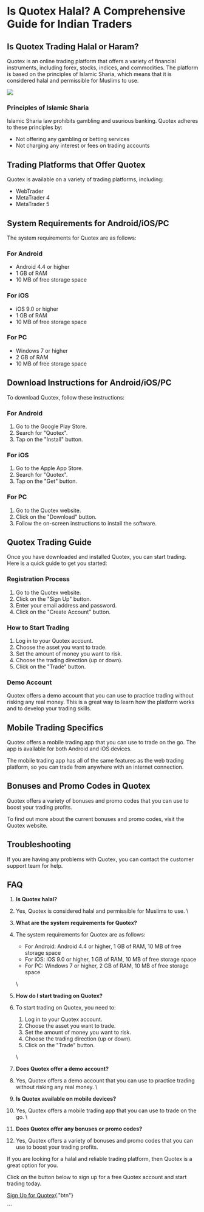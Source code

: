# Is Quotex Halal? A Comprehensive Guide for Indian Traders

## Is Quotex Trading Halal or Haram?

Quotex is an online trading platform that offers a variety of financial
instruments, including forex, stocks, indices, and commodities. The
platform is based on the principles of Islamic Sharia, which means that
it is considered halal and permissible for Muslims to use.

[![](https://static.quotex.io/files/4_en/300_250.jpg)](https://traff.sbs/brokerqxlid)

### Principles of Islamic Sharia

Islamic Sharia law prohibits gambling and usurious banking. Quotex
adheres to these principles by:

-   Not offering any gambling or betting services
-   Not charging any interest or fees on trading accounts

## Trading Platforms that Offer Quotex

Quotex is available on a variety of trading platforms, including:

-   WebTrader
-   MetaTrader 4
-   MetaTrader 5

## System Requirements for Android/iOS/PC

The system requirements for Quotex are as follows:

### For Android

-   Android 4.4 or higher
-   1 GB of RAM
-   10 MB of free storage space

### For iOS

-   iOS 9.0 or higher
-   1 GB of RAM
-   10 MB of free storage space

### For PC

-   Windows 7 or higher
-   2 GB of RAM
-   10 MB of free storage space

## Download Instructions for Android/iOS/PC

To download Quotex, follow these instructions:

### For Android

1.  Go to the Google Play Store.
2.  Search for "Quotex".
3.  Tap on the "Install" button.

### For iOS

1.  Go to the Apple App Store.
2.  Search for "Quotex".
3.  Tap on the "Get" button.

### For PC

1.  Go to the Quotex website.
2.  Click on the "Download" button.
3.  Follow the on-screen instructions to install the software.

## Quotex Trading Guide

Once you have downloaded and installed Quotex, you can start trading.
Here is a quick guide to get you started:

### Registration Process

1.  Go to the Quotex website.
2.  Click on the "Sign Up" button.
3.  Enter your email address and password.
4.  Click on the "Create Account" button.

### How to Start Trading

1.  Log in to your Quotex account.
2.  Choose the asset you want to trade.
3.  Set the amount of money you want to risk.
4.  Choose the trading direction (up or down).
5.  Click on the "Trade" button.

### Demo Account

Quotex offers a demo account that you can use to practice trading
without risking any real money. This is a great way to learn how the
platform works and to develop your trading skills.

## Mobile Trading Specifics

Quotex offers a mobile trading app that you can use to trade on the go.
The app is available for both Android and iOS devices.

The mobile trading app has all of the same features as the web trading
platform, so you can trade from anywhere with an internet connection.

## Bonuses and Promo Codes in Quotex

Quotex offers a variety of bonuses and promo codes that you can use to
boost your trading profits.

To find out more about the current bonuses and promo codes, visit the
Quotex website.

## Troubleshooting

If you are having any problems with Quotex, you can contact the customer
support team for help.

## FAQ

1.  **Is Quotex halal?**
2.  Yes, Quotex is considered halal and permissible for Muslims to use.
    \
3.  **What are the system requirements for Quotex?**
4.  The system requirements for Quotex are as follows:
    -   For Android: Android 4.4 or higher, 1 GB of RAM, 10 MB of free
        storage space
    -   For iOS: iOS 9.0 or higher, 1 GB of RAM, 10 MB of free storage
        space
    -   For PC: Windows 7 or higher, 2 GB of RAM, 10 MB of free storage
        space

    \
5.  **How do I start trading on Quotex?**
6.  To start trading on Quotex, you need to:
    1.  Log in to your Quotex account.
    2.  Choose the asset you want to trade.
    3.  Set the amount of money you want to risk.
    4.  Choose the trading direction (up or down).
    5.  Click on the "Trade" button.

    \
7.  **Does Quotex offer a demo account?**
8.  Yes, Quotex offers a demo account that you can use to practice
    trading without risking any real money.
    \
9.  **Is Quotex available on mobile devices?**
10. Yes, Quotex offers a mobile trading app that you can use to trade on
    the go.
    \
11. **Does Quotex offer any bonuses or promo codes?**
12. Yes, Quotex offers a variety of bonuses and promo codes that you can
    use to boost your trading profits.

If you are looking for a halal and reliable trading platform, then
Quotex is a great option for you.

Click on the button below to sign up for a free Quotex account and start
trading today.

[Sign Up for
Quotex](\%22https://broker-qx.pro/sign-up/?lid=1102511\%22){."btn"}

\`\`\`

